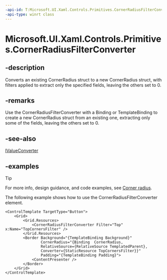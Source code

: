 ```yaml
---
-api-id: T:Microsoft.UI.Xaml.Controls.Primitives.CornerRadiusFilterConverter
-api-type: winrt class
---
```


# Microsoft.UI.Xaml.Controls.Primitives.CornerRadiusFilterConverter

<!--
public sealed class CornerRadiusFilterConverter : Windows.UI.Xaml.DependencyObject, Windows.UI.Xaml.Data.IValueConverter
-->

## -description

Converts an existing CornerRadius struct to a new CornerRadius struct, with filters applied to extract only the specified fields, leaving the others set to 0.

## -remarks

Use the CornerRadiusFilterConverter with a Binding or TemplateBinding to create a new CornerRadius struct from an existing one, extracting only some of the fields, leaving the others set to 0.

## -see-also

[IValueConverter](/uwp/api/windows.ui.xaml.data.ivalueconverter)

## -examples

> [!TIP]
> For more info, design guidance, and code examples, see [Corner radius](/windows/apps/design/style/rounded-corner).

The following example shows how to use the CornerRadiusFilterConverter element.

```xaml
<ControlTemplate TargetType="Button">
    <Grid>
        <Grid.Resources>
            <CornerRadiusFilterConverter Filter="Top" x:Name="TopCornersFilter" />
        </Grid.Resources>
        <Border Background="{TemplateBinding Background}"
                CornerRadius="{Binding  CornerRadius,
                RelativeSource={RelativeSource TemplatedParent},
                Converter={StaticResource TopCornersFilter}}"
                Padding="{TemplateBinding Padding}">
            <ContentPresenter />
        </Border>
    </Grid>
</ControlTemplate>
```
